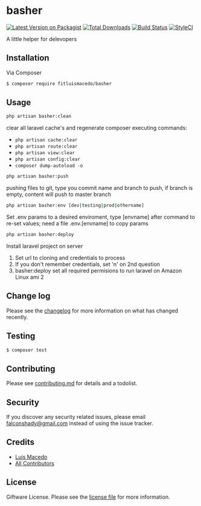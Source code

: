 # basher
[![Latest Version on Packagist][ico-version]][link-packagist]
[![Total Downloads][ico-downloads]][link-downloads]
[![Build Status][ico-travis]][link-travis]
[![StyleCI][ico-styleci]][link-styleci]

A little helper for delevopers

## Installation
Via Composer
``` bash
$ composer require fitluismacedo/basher
```

## Usage
``` bash 
php artisan basher:clean
```
clear all laravel cache's and regenerate composer executing commands:
- `php artisan cache:clear`
- `php artisan route:clear`
- `php artisan view:clear`
- `php artisan config:clear`
- `composer dump-autoload -o`

``` bash 
php artisan basher:push
```
pushing files to git, type you commit name and branch to push, if branch is empty, content will push to master branch

``` bash 
php artisan basher:env [dev|testing|prod|othername]
```
Set .env params to a desired enviroment, type [envname] after command to re-set values; need a file .env.[envname] to copy params

``` bash 
php artisan basher:deploy
```
Install laravel project on server
1. Set url to cloning and credentials to process
2. If you don't remember credentials, set 'n' on 2nd question
3. basher:deploy set all required permisions to run laravel on Amazon Linux ami 2


## Change log
Please see the [changelog](changelog.md) for more information on what has changed recently.

## Testing
``` bash
$ composer test
```

## Contributing
Please see [contributing.md](contributing.md) for details and a todolist.

## Security
If you discover any security related issues, please email falconshady@gmail.com instead of using the issue tracker.

## Credits
- [Luis Macedo][link-author]
- [All Contributors][link-contributors]

## License
Giftware License. Please see the [license file](license.md) for more information.

[ico-version]: https://img.shields.io/packagist/v/fitluismacedo/basher.svg?style=flat-square
[ico-downloads]: https://img.shields.io/packagist/dt/fitluismacedo/basher.svg?style=flat-square
[ico-travis]: https://img.shields.io/travis/fitluismacedo/basher/master.svg?style=flat-square
[ico-styleci]: https://styleci.io/repos/12345678/shield

[link-packagist]: https://packagist.org/packages/fitluismacedo/basher
[link-downloads]: https://packagist.org/packages/fitluismacedo/basher
[link-travis]: https://travis-ci.org/fitluismacedo/basher
[link-styleci]: https://styleci.io/repos/12345678
[link-author]: https://github.com/fitluismacedo
[link-contributors]: ../../contributors]